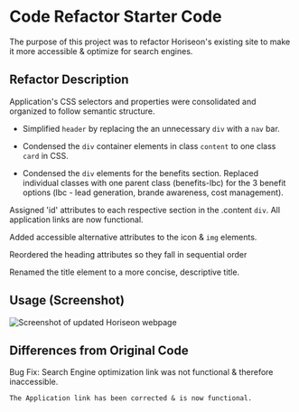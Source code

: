 # Code Refactor Starter Code

The purpose of this project was to refactor Horiseon's existing site to make it more accessible & optimize for search engines. 


## Refactor Description

Application's CSS selectors and properties were consolidated and organized to follow semantic structure.

- Simplified `header` by replacing the an unnecessary `div` with a `nav` bar.

- Condensed the `div` container elements in class `content` to one class `card` in CSS.

- Condensed the `div` elements for the benefits section. Replaced individual classes with one parent class (benefits-lbc) for the 3 benefit options (lbc - lead generation, brande awareness, cost management).

Assigned 'id' attributes to each respective section in the .content `div`. All application links are now functional.

Added accessible alternative attributes to the icon & `img` elements.

Reordered the heading attributes so they fall in sequential order

Renamed the title element to a more concise, descriptive title. 

## Usage (Screenshot)

![Screenshot of updated Horiseon webpage](https://github.com/JordynEnos/code-refactor-horiseon/blob/main/Develop/assets/images/Horiseon-screenshot.png?raw=true)


## Differences from Original Code

Bug Fix: Search Engine optimization link was not functional & therefore inaccessible.

    The Application link has been corrected & is now functional.

